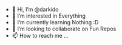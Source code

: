 - 👋 Hi, I’m @darkido
- 👀 I’m interested in Everything
- 🌱 I’m currently learning Nothing :D
- 💞️ I’m looking to collaborate on Fun Repos
- 📫 How to reach me ...

<!---
darkido/darkido is a ✨ special ✨ repository because its `README.md` (this file) appears on your GitHub profile.
You can click the Preview link to take a look at your changes.
--->
